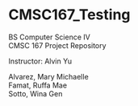# CMSC167_Testing

BS Computer Science IV <br/>
CMSC 167 Project Repository

Instructor: Alvin Yu

Alvarez, Mary Michaelle <br/>
Famat, Ruffa Mae <br/>
Sotto, Wina Gen <br/>


